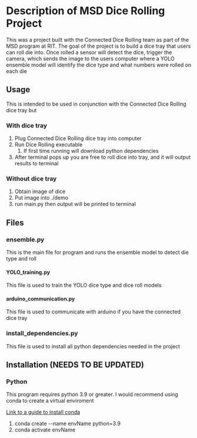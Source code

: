 # Description of MSD Dice Rolling Project
This was a project built with the Connected Dice Rolling team as part of the MSD program at RIT.
The goal of the project is to build a dice tray that users can roll die into. Once rolled
a sensor will detect the dice, trigger the camera, which sends the image to the users computer 
where a YOLO ensemble model will identify the dice type and what numbers were rolled on each die


## Usage
This is intended to be used in conjunction with the Connected Dice Rolling dice tray but 
### With dice tray
1. Plug Connected Dice Rolling dice tray into computer
2. Run Dice Rolling executable 
   1. If first time running will download python dependencies
3. After terminal pops up you are free to roll dice into tray, and it will output results to terminal

### Without dice tray
1. Obtain image of dice
2. Put image into ./demo
3. run main.py then output will be printed to terminal


## Files
### ensemble.py
This is the main file for program and runs the ensemble model to detect die type and roll

#### YOLO_training.py
This file is used to train the YOLO dice type and dice roll models 

#### arduino_communication.py
This file is used to communicate with arduino if you have the connected dice tray

### install_dependencies.py
This file is used to install all python dependencies needed in the project

## Installation (NEEDS TO BE UPDATED)
### Python
This program requires python 3.9 or greater. I would recommend using conda to create a virtual enviroment

[Link to a guide to install conda](https://developers.google.com/earth-engine/guides/python_install-conda)
1. conda create --name envName python=3.9
2. conda activate envName
